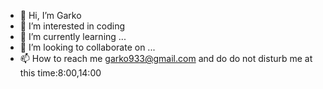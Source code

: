 - 👋 Hi, I’m Garko
- 👀 I’m interested in coding
- 🌱 I’m currently learning ...
- 💞️ I’m looking to collaborate on ...
- 📫 How to reach me garko933@gmail.com and do do not disturb me at this time:8:00,14:00

<!---
Garko8/Garko8 is a ✨ special ✨ repository because its `README.md` (this file) appears on your GitHub profile.
You can click the Preview link to take a look at your changes.
--->
